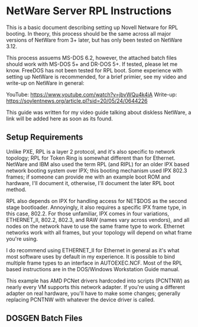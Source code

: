 # NetWare Server RPL Instructions

This is a basic document describing setting up Novell Netware for RPL booting. In theory, this process should be the same across all major versions of NetWare from 3+ later, but has only been tested on NetWare 3.12.

This process assuems MS-DOS 6.2, however, the attached batch files should work with MS-DOS 5+ and DR-DOS 5+. If tested, please let me know. FreeDOS has not been tested for RPL boot. Some experience with setting up NetWare is recommended, for a brief primier, see my video and write-up on NetWare in general:

YouTube: https://www.youtube.com/watch?v=jbvWQu4k4iA
Write-up: https://soylentnews.org/article.pl?sid=20/05/24/0644226

This guide was written for my video guide talking about diskless NetWare, a link will be added here as soon as its found.

## Setup Requirements

Unlike PXE, RPL is a layer 2 protocol, and it's also specific to network topology; RPL for Token Ring is somewhat different than for Ethernet. NetWare and IBM also used the term RPL (and RIPL) for an older IPX based network booting system over IPX; this booting mechanism used IPX 802.3 frames; if someone can provide me with an example boot ROM and hardware, I'll document it, otherwise, I'll document the later RPL boot method.

RPL also depends on IPX for handling access for NET$DOS as the second stage bootloader. Annoyingly, it also requires a specific IPX frame type, in this case, 802.2. For those unfamiliar, IPX comes in four variations, ETHERNET_II, 802.2, 802.3, and RAW (names vary across vendors), and all nodes on the network have to use the same frame type to work. Ethernet networks work with all frames, but your topology will depend on what frame you're using.

I do recommend using ETHERNET_II for Ethernet in general as it's what most software uses by default in my experience. It is possible to bind multiple frame types to an interface in AUTOEXEC.NCF. Most of the RPL based instructions are in the DOS/Windows Workstation Guide manual.

This example has AMD PCNet drivers hardcoded into scripts (PCNTNW) as nearly every VM supports this network adapter. If you're using a different adapter on real hardware, you'll have to make some changes; generally replacing PCNTNW with whatever the device driver is called.

## DOSGEN Batch Files

